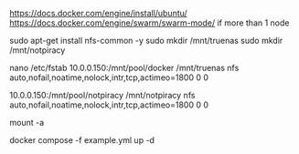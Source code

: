 https://docs.docker.com/engine/install/ubuntu/
https://docs.docker.com/engine/swarm/swarm-mode/ if more than 1 node

sudo apt-get install nfs-common -y
sudo mkdir /mnt/truenas
sudo mkdir /mnt/notpiracy

nano /etc/fstab
10.0.0.150:/mnt/pool/docker /mnt/truenas nfs auto,nofail,noatime,nolock,intr,tcp,actimeo=1800 0 0

10.0.0.150:/mnt/pool/notpiracy /mnt/notpiracy nfs auto,nofail,noatime,nolock,intr,tcp,actimeo=1800 0 0

mount -a

docker compose -f example.yml up -d
